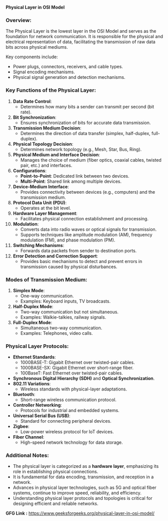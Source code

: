 **Physical Layer in OSI Model**

### Overview:
The Physical Layer is the lowest layer in the OSI Model and serves as the foundation for network communication. It is responsible for the physical and electrical representation of data, facilitating the transmission of raw data bits across physical mediums.

Key components include:
- Power plugs, connectors, receivers, and cable types.
- Signal encoding mechanisms.
- Physical signal generation and detection mechanisms.

### Key Functions of the Physical Layer:
1. **Data Rate Control**:
   - Determines how many bits a sender can transmit per second (bit rate).
2. **Bit Synchronization**:
   - Ensures synchronization of bits for accurate data transmission.
3. **Transmission Medium Decision**:
   - Determines the direction of data transfer (simplex, half-duplex, full-duplex).
4. **Physical Topology Decision**:
   - Determines network topology (e.g., Mesh, Star, Bus, Ring).
5. **Physical Medium and Interface Decision**:
   - Manages the choice of medium (fiber optics, coaxial cables, twisted pair, etc.) and interfaces.
6. **Configurations**:
   - **Point-to-Point**: Dedicated link between two devices.
   - **Multi-Point**: Shared link among multiple devices.
7. **Device-Medium Interface**:
   - Provides connectivity between devices (e.g., computers) and the transmission medium.
8. **Protocol Data Unit (PDU)**:
   - Operates at the bit level.
9. **Hardware Layer Management**:
   - Facilitates physical connection establishment and processing.
10. **Modulation**:
    - Converts data into radio waves or optical signals for transmission.
    - Supports techniques like amplitude modulation (AM), frequency modulation (FM), and phase modulation (PM).
11. **Switching Mechanisms**:
    - Forwards data packets from sender to destination ports.
12. **Error Detection and Correction Support**:
    - Provides basic mechanisms to detect and prevent errors in transmission caused by physical disturbances.


### Modes of Transmission Medium:
1. **Simplex Mode**:
   - One-way communication.
   - Examples: Keyboard inputs, TV broadcasts.
2. **Half-Duplex Mode**:
   - Two-way communication but not simultaneous.
   - Examples: Walkie-talkies, railway signals.
3. **Full-Duplex Mode**:
   - Simultaneous two-way communication.
   - Examples: Telephones, video calls.

### Physical Layer Protocols:
- **Ethernet Standards**:
  - 1000BASE-T: Gigabit Ethernet over twisted-pair cables.
  - 1000BASE-SX: Gigabit Ethernet over short-range fiber.
  - 100BaseT: Fast Ethernet over twisted-pair cables.
- **Synchronous Digital Hierarchy (SDH)** and **Optical Synchronization**.
- **802.11 Variations**:
  - Wireless standards with physical-layer adaptations.
- **Bluetooth**:
  - Short-range wireless communication protocol.
- **Controller Networking**:
  - Protocols for industrial and embedded systems.
- **Universal Serial Bus (USB)**:
  - Standard for connecting peripheral devices.
- **Zigbee**:
  - Low-power wireless protocol for IoT devices.
- **Fiber Channel**:
  - High-speed network technology for data storage.

### Additional Notes:
- The physical layer is categorized as a **hardware layer**, emphasizing its role in establishing physical connections.
- It is fundamental for data encoding, transmission, and reception in a network.
- Advances in physical layer technologies, such as 5G and optical fiber systems, continue to improve speed, reliability, and efficiency.
- Understanding physical layer protocols and topologies is critical for designing efficient and reliable networks.

**GFG Link :** https://www.geeksforgeeks.org/physical-layer-in-osi-model/
